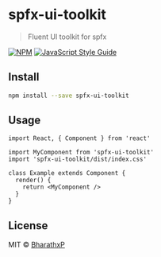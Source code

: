 # spfx-ui-toolkit

> Fluent UI toolkit for spfx

[![NPM](https://img.shields.io/npm/v/spfx-ui-toolkit.svg)](https://www.npmjs.com/package/spfx-ui-toolkit) [![JavaScript Style Guide](https://img.shields.io/badge/code_style-standard-brightgreen.svg)](https://standardjs.com)

## Install

```bash
npm install --save spfx-ui-toolkit
```

## Usage

```tsx
import React, { Component } from 'react'

import MyComponent from 'spfx-ui-toolkit'
import 'spfx-ui-toolkit/dist/index.css'

class Example extends Component {
  render() {
    return <MyComponent />
  }
}
```

## License

MIT © [BharathxP](https://github.com/BharathxP)
